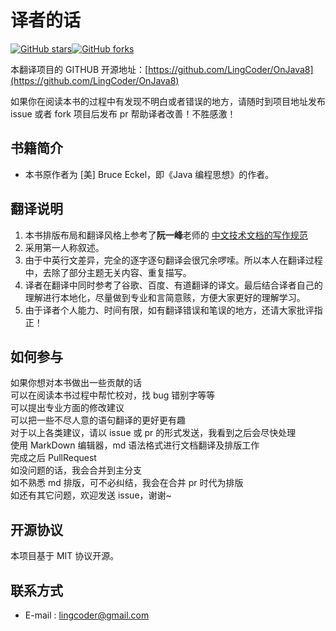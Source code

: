 # 译者的话

[![GitHub stars](https://img.shields.io/github/stars/lingcoder/OnJava8.svg?style=social&label=Star&)](https://github.com/lingcoder/OnJava8/stargazers)[![GitHub forks](https://img.shields.io/github/forks/lingcoder/OnJava8.svg?style=social&label=Fork&)](https://github.com/lingcoder/OnJava8/fork)

本翻译项目的 GITHUB 开源地址：[https://github.com/LingCoder/OnJava8](https://github.com/LingCoder/OnJava8)

如果你在阅读本书的过程中有发现不明白或者错误的地方，请随时到项目地址发布 issue 或者 fork 项目后发布 pr 帮助译者改善！不胜感激！

## 书籍简介

* 本书原作者为 [美] Bruce Eckel，即《Java 编程思想》的作者。


## 翻译说明

1. 本书排版布局和翻译风格上参考了**阮一峰**老师的 [中文技术文档的写作规范](https://github.com/ruanyf/document-style-guide)
2. 采用第一人称叙述。
3. 由于中英行文差异，完全的逐字逐句翻译会很冗余啰嗦。所以本人在翻译过程中，去除了部分主题无关内容、重复描写。
4. 译者在翻译中同时参考了谷歌、百度、有道翻译的译文。最后结合译者自己的理解进行本地化，尽量做到专业和言简意赅，方便大家更好的理解学习。
5. 由于译者个人能力、时间有限，如有翻译错误和笔误的地方，还请大家批评指正！

## 如何参与

如果你想对本书做出一些贡献的话  
可以在阅读本书过程中帮忙校对，找 bug 错别字等等  
可以提出专业方面的修改建议  
可以把一些不尽人意的语句翻译的更好更有趣  
对于以上各类建议，请以 issue 或 pr 的形式发送，我看到之后会尽快处理  
使用 MarkDown 编辑器，md 语法格式进行文档翻译及排版工作  
完成之后 PullRequest  
如没问题的话，我会合并到主分支  
如不熟悉 md 排版，可不必纠结，我会在合并 pr 时代为排版  
如还有其它问题，欢迎发送 issue，谢谢~  

## 开源协议

本项目基于 MIT 协议开源。

## 联系方式

- E-mail : <lingcoder@gmail.com>

<div style="page-break-after: always;"></div>
